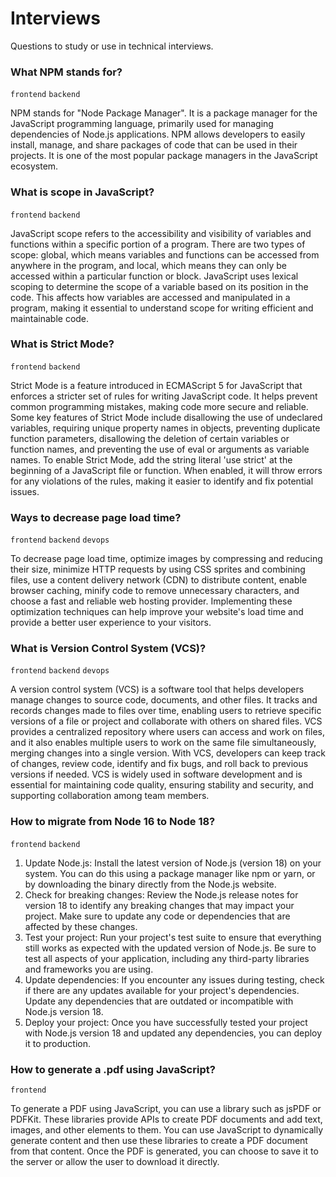 # Interviews
Questions to study or use in technical interviews.

### What NPM stands for? 
`frontend` `backend`

NPM stands for "Node Package Manager". It is a package manager for the JavaScript programming language, primarily used for managing dependencies of Node.js applications. NPM allows developers to easily install, manage, and share packages of code that can be used in their projects. It is one of the most popular package managers in the JavaScript ecosystem.

### What is scope in JavaScript? 
`frontend` `backend`

JavaScript scope refers to the accessibility and visibility of variables and functions within a specific portion of a program. There are two types of scope: global, which means variables and functions can be accessed from anywhere in the program, and local, which means they can only be accessed within a particular function or block. JavaScript uses lexical scoping to determine the scope of a variable based on its position in the code. This affects how variables are accessed and manipulated in a program, making it essential to understand scope for writing efficient and maintainable code.

### What is Strict Mode?
`frontend` `backend`

Strict Mode is a feature introduced in ECMAScript 5 for JavaScript that enforces a stricter set of rules for writing JavaScript code. It helps prevent common programming mistakes, making code more secure and reliable. Some key features of Strict Mode include disallowing the use of undeclared variables, requiring unique property names in objects, preventing duplicate function parameters, disallowing the deletion of certain variables or function names, and preventing the use of eval or arguments as variable names. To enable Strict Mode, add the string literal 'use strict' at the beginning of a JavaScript file or function. When enabled, it will throw errors for any violations of the rules, making it easier to identify and fix potential issues.

### Ways to decrease page load time?
`frontend` `backend` `devops`

To decrease page load time, optimize images by compressing and reducing their size, minimize HTTP requests by using CSS sprites and combining files, use a content delivery network (CDN) to distribute content, enable browser caching, minify code to remove unnecessary characters, and choose a fast and reliable web hosting provider. Implementing these optimization techniques can help improve your website's load time and provide a better user experience to your visitors.

### What is Version Control System (VCS)?
`frontend` `backend` `devops`

A version control system (VCS) is a software tool that helps developers manage changes to source code, documents, and other files. It tracks and records changes made to files over time, enabling users to retrieve specific versions of a file or project and collaborate with others on shared files. VCS provides a centralized repository where users can access and work on files, and it also enables multiple users to work on the same file simultaneously, merging changes into a single version. With VCS, developers can keep track of changes, review code, identify and fix bugs, and roll back to previous versions if needed. VCS is widely used in software development and is essential for maintaining code quality, ensuring stability and security, and supporting collaboration among team members.

### How to migrate from Node 16 to Node 18?
`frontend` `backend`

1. Update Node.js: Install the latest version of Node.js (version 18) on your system. You can do this using a package manager like npm or yarn, or by downloading the binary directly from the Node.js website.
2. Check for breaking changes: Review the Node.js release notes for version 18 to identify any breaking changes that may impact your project. Make sure to update any code or dependencies that are affected by these changes.
3. Test your project: Run your project's test suite to ensure that everything still works as expected with the updated version of Node.js. Be sure to test all aspects of your application, including any third-party libraries and frameworks you are using.
4. Update dependencies: If you encounter any issues during testing, check if there are any updates available for your project's dependencies. Update any dependencies that are outdated or incompatible with Node.js version 18.
5. Deploy your project: Once you have successfully tested your project with Node.js version 18 and updated any dependencies, you can deploy it to production.

### How to generate a .pdf using JavaScript?
`frontend`

To generate a PDF using JavaScript, you can use a library such as jsPDF or PDFKit. These libraries provide APIs to create PDF documents and add text, images, and other elements to them. You can use JavaScript to dynamically generate content and then use these libraries to create a PDF document from that content. Once the PDF is generated, you can choose to save it to the server or allow the user to download it directly.
